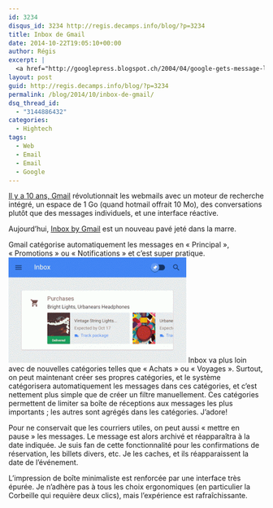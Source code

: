 ```yaml
---
id: 3234
disqus_id: 3234 http://regis.decamps.info/blog/?p=3234
title: Inbox de Gmail
date: 2014-10-22T19:05:10+00:00
author: Régis
excerpt: |
  <a href="http://googlepress.blogspot.ch/2004/04/google-gets-message-launches-gmail.html" title="Announce the Gmail, le 1er Avril 2004.">Il y a 10 ans, Gmail</a> révolutionnait les webmails. Aujourd'hui, <a href="http://googleblog.blogspot.com/2014/10/an-inbox-that-works-for-you.html">Inbox by Gmail</a> est un nouveau pavé jeté dans la marre.
layout: post
guid: http://regis.decamps.info/blog/?p=3234
permalink: /blog/2014/10/inbox-de-gmail/
dsq_thread_id:
  - "3144886432"
categories:
  - Hightech
tags:
  - Web
  - Email
  - Email
  - Google
---
```

[Il y a 10 ans, Gmail](http://googlepress.blogspot.ch/2004/04/google-gets-message-launches-gmail.html "Announce the Gmail, le 1er Avril 2004.") révolutionnait les webmails avec un moteur de recherche intégré, un espace de 1 Go (quand hotmail offrait 10 Mo), des conversations plutôt que des messages individuels, et une interface réactive.

Aujourd’hui, [Inbox by Gmail](http://googleblog.blogspot.com/2014/10/an-inbox-that-works-for-you.html) est un nouveau pavé jeté dans la marre.
  
<!--more-->

Gmail catégorise automatiquement les messages en « Principal », « Promotions » ou « Notifications » et c’est super pratique. [<img src="/blog/wp-content/uploads/2014/10/inbox_categories-350x207.gif" alt="Inbox categories" width="350" height="207" class="alignright size-medium wp-image-3239" />](/blog/wp-content/uploads/2014/10/inbox_categories.gif) Inbox va plus loin avec de nouvelles catégories telles que « Achats » ou « Voyages ». Surtout, on peut maintenant créer ses propres catégories, et le système catégorisera automatiquement les messages dans ces catégories, et c’est nettement plus simple que de créer un filtre manuellement. Ces catégories permettent de limiter sa boîte de réceptions aux messages les plus importants ; les autres sont agrégés dans les catégories. J’adore!

Pour ne conservait que les courriers utiles, on peut aussi « mettre en pause » les messages. Le message est alors archivé et réapparaîtra à la date indiquée. Je suis fan de cette fonctionnalité pour les confirmations de réservation, les billets divers, etc. Je les caches, et ils réapparaissent la date de l’événement.

L’impression de boîte minimaliste est renforcée par une interface très épurée. Je n’adhère pas à tous les choix ergonomiques (en particulier la Corbeille qui requière deux clics), mais l’expérience est rafraîchissante.
